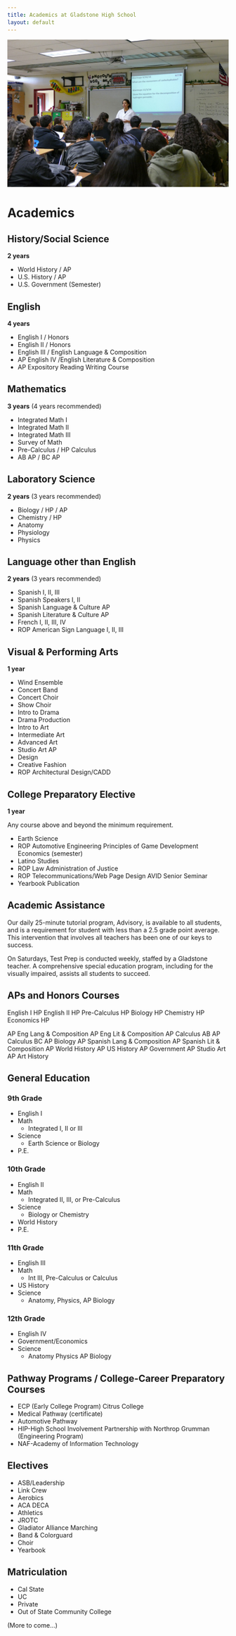```yaml
---
title: Academics at Gladstone High School
layout: default
---
```


![](/images/photos/p1250230.jpg)

# Academics

## History/Social Science

**2 years**

* World History / AP
* U.S. History / AP
* U.S. Government (Semester)

## English

**4 years**

* English I / Honors
* English II / Honors
* English III / English Language & Composition
* AP English IV /English Literature & Composition
* AP Expository Reading Writing Course

## Mathematics

**3 years** (4 years recommended)

* Integrated Math I
* Integrated Math II
* Integrated Math III
* Survey of Math
* Pre-Calculus / HP Calculus
* AB AP / BC AP

## Laboratory Science

**2 years** (3 years recommended)

* Biology / HP / AP 
* Chemistry / HP
* Anatomy
* Physiology
* Physics

## Language other than English

**2 years** (3 years recommended)

* Spanish I, II, III
* Spanish Speakers I, II
* Spanish Language & Culture AP
* Spanish Literature & Culture AP
* French I, II, III, IV
* ROP American Sign Language I, II, III

## Visual & Performing Arts

**1 year**

* Wind Ensemble
* Concert Band
* Concert Choir
* Show Choir
* Intro to Drama
* Drama Production
* Intro to Art
* Intermediate Art
* Advanced Art
* Studio Art AP
* Design
* Creative Fashion
* ROP Architectural Design/CADD

## College Preparatory Elective

**1 year**

Any course above and beyond the minimum requirement.

* Earth Science
* ROP Automotive Engineering Principles of Game Development Economics (semester)
* Latino Studies
* ROP Law Administration of Justice
* ROP Telecommunications/Web Page Design AVID Senior Seminar
* Yearbook Publication

## Academic Assistance

Our daily 25-minute tutorial program, Advisory, is available to all students, and is a requirement for student with less than a 2.5 grade point average. This intervention that involves all teachers has been one of our keys to success.

On Saturdays, Test Prep is conducted weekly, staffed by a Gladstone teacher. A comprehensive special education program, including for the visually impaired, assists all students to succeed.

## APs and Honors Courses

English I HP
English II HP
Pre-Calculus HP
Biology HP
Chemistry HP
Economics HP

AP Eng Lang & Composition AP Eng Lit & Composition AP Calculus AB
AP Calculus BC
AP Biology
AP Spanish Lang & Composition AP Spanish Lit & Composition AP World History
AP US History
AP Government
AP Studio Art
AP Art History

## General Education

### 9th Grade
* English I
* Math
  * Integrated I, II or III
* Science
  * Earth Science or Biology
* P.E.

### 10th Grade
* English II
* Math
  * Integrated II, III, or Pre-Calculus
* Science
  * Biology or Chemistry
* World History
* P.E.

### 11th Grade
* English III
* Math
  * Int III, Pre-Calculus or Calculus
* US History
* Science
  * Anatomy, Physics, AP Biology

### 12th Grade
* English IV
* Government/Economics
* Science
  * Anatomy Physics AP Biology

## Pathway Programs / College-Career Preparatory Courses
* ECP (Early College Program) Citrus College
* Medical Pathway (certificate)
* Automotive Pathway
* HIP-High School Involvement Partnership with Northrop Grumman (Engineering Program)
* NAF-Academy of Information Technology

## Electives
* ASB/Leadership
* Link Crew
* Aerobics
* ACA DECA
* Athletics
* JROTC
* Gladiator Alliance Marching
* Band & Colorguard
* Choir
* Yearbook

## Matriculation
* Cal State
* UC
* Private
* Out of State Community College

(More to come…)
